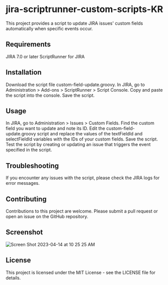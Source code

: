 # jira-scriptrunner-custom-scripts-KR

This project provides a script to update JIRA issues' custom fields automatically when specific events occur.

## Requirements

JIRA 7.0 or later
ScriptRunner for JIRA

## Installation

Download the script file custom-field-update.groovy.
In JIRA, go to Administration > Add-ons > ScriptRunner > Script Console.
Copy and paste the script into the console.
Save the script.

## Usage

In JIRA, go to Administration > Issues > Custom Fields.
Find the custom field you want to update and note its ID.
Edit the custom-field-update.groovy script and replace the values of the textFieldId and selectFieldId variables with the IDs of your custom fields.
Save the script.
Test the script by creating or updating an issue that triggers the event specified in the script.

## Troubleshooting
If you encounter any issues with the script, please check the JIRA logs for error messages.

## Contributing
Contributions to this project are welcome. Please submit a pull request or open an issue on the GitHub repository.

## Screenshot

![Screen Shot 2023-04-14 at 10 25 25 AM](https://user-images.githubusercontent.com/114125334/232072154-0d0f3baf-8702-44af-9d3a-be70aa942d89.png)

## License
This project is licensed under the MIT License - see the LICENSE file for details.
